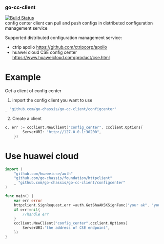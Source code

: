 ### go-cc-client
[![Build Status](https://travis-ci.org/go-chassis/go-cc-client.svg?branch=master)](https://travis-ci.org/go-chassis/go-cc-client)  
config center client can pull and push configs in distributed configuration management service

Supported distributed configuration management service:

- ctrip apollo https://github.com/ctripcorp/apollo
- huawei cloud CSE config center https://www.huaweicloud.com/product/cse.html


# Example
Get a client of config center

1. import the config client you want to use 
```go
_ "github.com/go-chassis/go-cc-client/configcenter"
```

2. Create a client 
```go
c, err := ccclient.NewClient("config_center", ccclient.Options{
		ServerURI: "http://127.0.0.1:30200",
	})
````

# Use huawei cloud 
```go
import (
	"github.com/huaweicse/auth"
	"github.com/go-chassis/foundation/httpclient"
	_ "github.com/go-chassis/go-cc-client/configcenter"
)

func main() {
	var err error
	httpclient.SignRequest,err =auth.GetShaAKSKSignFunc("your ak", "your sk", "")
	if err!=nil{
        //handle err
	}
	ccclient.NewClient("config_center",ccclient.Options{
		ServerURI:"the address of CSE endpoint",
	})
}

```